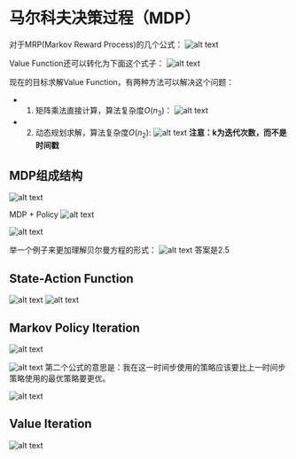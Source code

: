 # 马尔科夫决策过程（MDP）

对于MRP(Markov Reward Process)的几个公式：
![alt text](image-6.png)

Value Function还可以转化为下面这个式子：
![alt text](image-7.png)

现在的目标求解Value Function，有两种方法可以解决这个问题：

- 1. 矩阵乘法直接计算，算法复杂度$O(n_3)$：
![alt text](image-8.png)

- 2. 动态规划求解，算法复杂度$O(n_2)$:
![alt text](image-9.png)
**注意：k为迭代次数，而不是时间戳**

## MDP组成结构

![alt text](image-10.png)

MDP + Policy
![alt text](image-11.png)


![alt text](image-12.png)

举一个例子来更加理解贝尔曼方程的形式：
![alt text](image-13.png)
答案是2.5

## State-Action Function 
![alt text](image-15.png)
![alt text](image-14.png)

## Markov Policy Iteration
![alt text](image-17.png)

![alt text](image-16.png)
第二个公式的意思是：我在这一时间步使用的策略应该要比上一时间步策略使用的最优策略要更优。

![alt text](image-18.png)

## Value Iteration

![alt text](image-19.png)